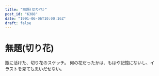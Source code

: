 ```yaml
---
title: "無題(切り花)"
post_id: "6388"
date: "1991-06-06T10:00:16Z"
draft: false
---
```


# 無題(切り花)

瓶に活けた、切り花のスケッチ。 何の花だったかは、もはや記憶にないし、イラストを見ても思いだせない。
